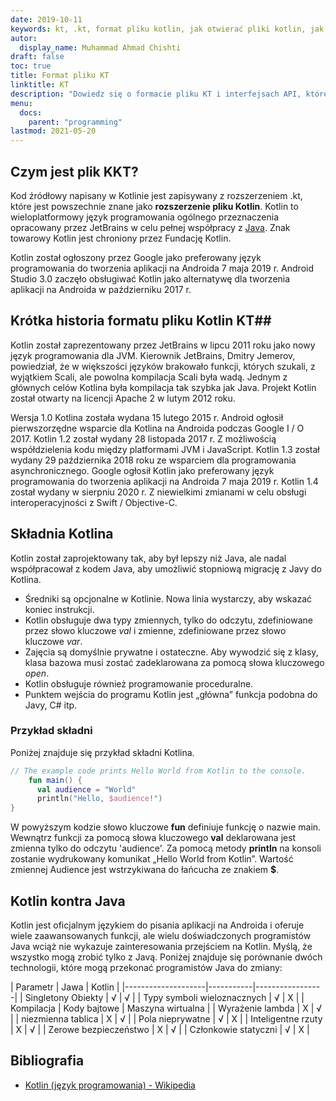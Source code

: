 ```yaml
---
date: 2019-10-11
keywords: kt, .kt, format pliku kotlin, jak otwierać pliki kotlin, jak uruchamiać pliki kotlin, format pliku .kt, plik kt, rozszerzenie pliku kotlin, rozszerzenie .kt, kotlin vs java
autor:
  display_name: Muhammad Ahmad Chishti
draft: false
toc: true
title: Format pliku KT
linktitle: KT
description: "Dowiedz się o formacie pliku KT i interfejsach API, które mogą tworzyć i otwierać pliki KT."
menu:
  docs:
    parent: "programming"
lastmod: 2021-05-20
---
```


## Czym jest plik KKT? ##

Kod źródłowy napisany w Kotlinie jest zapisywany z rozszerzeniem .kt, które jest powszechnie znane jako **rozszerzenie pliku Kotlin**. Kotlin to wieloplatformowy język programowania ogólnego przeznaczenia opracowany przez JetBrains w celu pełnej współpracy z [Java](/pl/programming/java/). Znak towarowy Kotlin jest chroniony przez Fundację Kotlin.

Kotlin został ogłoszony przez Google jako preferowany język programowania do tworzenia aplikacji na Androida 7 maja 2019 r. Android Studio 3.0 zaczęło obsługiwać Kotlin jako alternatywę dla tworzenia aplikacji na Androida w październiku 2017 r.

## Krótka historia formatu pliku Kotlin KT##

Kotlin został zaprezentowany przez JetBrains w lipcu 2011 roku jako nowy język programowania dla JVM. Kierownik JetBrains, Dmitry Jemerov, powiedział, że w większości języków brakowało funkcji, których szukali, z wyjątkiem Scali, ale powolna kompilacja Scali była wadą. Jednym z głównych celów Kotlina była kompilacja tak szybka jak Java. Projekt Kotlin został otwarty na licencji Apache 2 w lutym 2012 roku.

Wersja 1.0 Kotlina została wydana 15 lutego 2015 r. Android ogłosił pierwszorzędne wsparcie dla Kotlina na Androida podczas Google I / O 2017. Kotlin 1.2 został wydany 28 listopada 2017 r. Z możliwością współdzielenia kodu między platformami JVM i JavaScript. Kotlin 1.3 został wydany 29 października 2018 roku ze wsparciem dla programowania asynchronicznego. Google ogłosił Kotlin jako preferowany język programowania do tworzenia aplikacji na Androida 7 maja 2019 r. Kotlin 1.4 został wydany w sierpniu 2020 r. Z niewielkimi zmianami w celu obsługi interoperacyjności z Swift / Objective-C.

## Składnia Kotlina ##

Kotlin został zaprojektowany tak, aby był lepszy niż Java, ale nadal współpracował z kodem Java, aby umożliwić stopniową migrację z Javy do Kotlina.

* Średniki są opcjonalne w Kotlinie. Nowa linia wystarczy, aby wskazać koniec instrukcji.
* Kotlin obsługuje dwa typy zmiennych, tylko do odczytu, zdefiniowane przez słowo kluczowe *val* i zmienne, zdefiniowane przez słowo kluczowe *var*.
* Zajęcia są domyślnie prywatne i ostateczne. Aby wywodzić się z klasy, klasa bazowa musi zostać zadeklarowana za pomocą słowa kluczowego *open*.
* Kotlin obsługuje również programowanie proceduralne.
* Punktem wejścia do programu Kotlin jest „główna” funkcja podobna do Javy, C# itp.

### Przykład składni ###

Poniżej znajduje się przykład składni Kotlina.

```kotlin
// The example code prints Hello World from Kotlin to the console.
    fun main() {
      val audience = "World"
      println("Hello, $audience!")
}
```

W powyższym kodzie słowo kluczowe **fun** definiuje funkcję o nazwie main. Wewnątrz funkcji za pomocą słowa kluczowego **val** deklarowana jest zmienna tylko do odczytu 'audience'. Za pomocą metody **println** na konsoli zostanie wydrukowany komunikat „Hello World from Kotlin”. Wartość zmiennej Audience jest wstrzykiwana do łańcucha ze znakiem **$**.

## Kotlin kontra Java
Kotlin jest oficjalnym językiem do pisania aplikacji na Androida i oferuje wiele zaawansowanych funkcji, ale wielu doświadczonych programistów Java wciąż nie wykazuje zainteresowania przejściem na Kotlin. Myślą, że wszystko mogą zrobić tylko z Javą. Poniżej znajduje się porównanie dwóch technologii, które mogą przekonać programistów Java do zmiany:

| Parametr | Jawa | Kotlin |
|--------------------|-----------|---------------- -|
| Singletony Obiekty | √ | √ |
| Typy symboli wieloznacznych | √ | Χ |
| Kompilacja | Kody bajtowe | Maszyna wirtualna |
| Wyrażenie lambda | Χ | √ |
| niezmienna tablica | Χ | √ |
| Pola nieprywatne | √ | Χ |
| Inteligentne rzuty | Χ | √ |
| Zerowe bezpieczeństwo | Χ | √ |
| Członkowie statyczni | √ | Χ |

## Bibliografia ##

- [Kotlin (język programowania) - Wikipedia](https://en.wikipedia.org/wiki/Kotlin_(język_programowania))

